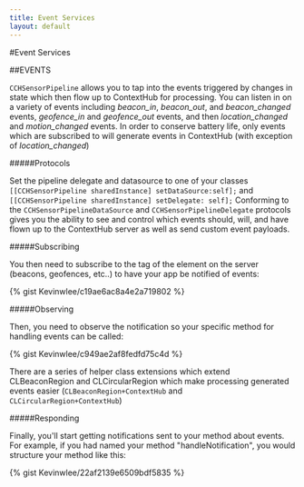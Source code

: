 ```yaml
---
title: Event Services
layout: default
---
```

#Event Services

##EVENTS

`CCHSensorPipeline` allows you to tap into the events triggered by changes in state which then flow up to ContextHub for processing. You can listen in on a variety of events including *beacon_in*, *beacon_out*, and *beacon_changed* events, *geofence_in* and *geofence_out* events, and then *location_changed* and *motion_changed* events. In order to conserve battery life, only events which are subscribed to will generate events in ContextHub (with exception of *location_changed*)

#####Protocols

Set the pipeline delegate and datasource to one of your classes `[[CCHSensorPipeline sharedInstance] setDataSource:self];` and `[[CCHSensorPipeline sharedInstance] setDelegate: self];` Conforming to the `CCHSensorPipelineDataSource` and `CCHSensorPipelineDelegate` protocols gives you the ability to see and control which events should, will, and have flown up to the ContextHub server as well as send custom event payloads.

#####Subscribing

You then need to subscribe to the tag of the element on the server (beacons, geofences, etc..) to have your app be notified of events:

{% gist Kevinwlee/c19ae6ac8a4e2a719802 %}

#####Observing

Then, you need to observe the notification so your specific method for handling events can be called:

{% gist Kevinwlee/c949ae2af8fedfd75c4d %}

There are a series of helper class extensions which extend CLBeaconRegion and CLCircularRegion which make processing generated events easier (`CLBeaconRegion+ContextHub` and `CLCircularRegion+ContextHub`)

#####Responding

Finally, you'll start getting notifications sent to your method about events. For example, if you had named your method "handleNotification", you would structure your method like this:

{% gist Kevinwlee/22af2139e6509bdf5835 %}
